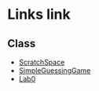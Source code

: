 # Links link
## Class
* [ScratchSpace](https://replit.com/team/CS9-Block6-2122/ScratchSpace)
* [SimpleGuessingGame](https://replit.com/team/CS9-Block6-2122/SimpleGuessingGame)
* [Lab0](https://replit.com/team/CS9-Block6-2122/Lab0AreaCalc)